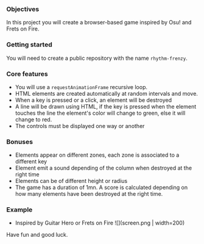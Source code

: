 ### Objectives
In this project you will create a browser-based game inspired by Osu! and Frets on Fire.

### Getting started
You will need to create a public repository with the name `rhythm-frenzy`.

### Core features
- You will use a `requestAnimationFrame` recursive loop.
- HTML elements are created automatically at random intervals and move.
- When a key is pressed or a click, an element will be destroyed
- A line will be drawn using HTML, if the key is pressed when the element touches the line the element's color will change to green, else it will change to red.
- The controls must be displayed one way or another

### Bonuses
- Elements appear on different zones, each zone is associated to a different key
- Element emit a sound depending of the column when destroyed at the right time
- Elements can be of different height or radius
- The game has a duration of 1mn. A score is calculated depending on how many elements have been destroyed at the right time.

### Example
- Inspired by Guitar Hero or Frets on Fire
![](screen.png | width=200)

Have fun and good luck.

